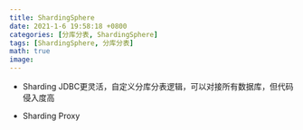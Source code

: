 ```yaml
---
title: ShardingSphere
date: 2021-1-6 19:58:18 +0800
categories: [分库分表, ShardingSphere]
tags: [ShardingSphere, 分库分表]
math: true
image: 
---
```




- Sharding JDBC更灵活，自定义分库分表逻辑，可以对接所有数据库，但代码侵入度高

- Sharding Proxy 